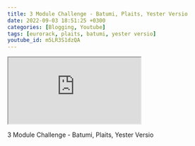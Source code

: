 ```yaml
---
title: 3 Module Challenge - Batumi, Plaits, Yester Versio
date: 2022-09-03 18:51:25 +0300
categories: [Blogging, Youtube]
tags: [eurorack, plaits, batumi, yester versio]
youtube_id: m5LR3S1dzQA
---
```



<div class="embed-responsive embed-responsive-16by9" >
    <iframe class="embed-responsive-item"  src="https://www.youtube.com/embed/{{ page.youtube_id }}"></iframe>
</div>

3 Module Challenge - Batumi, Plaits, Yester Versio